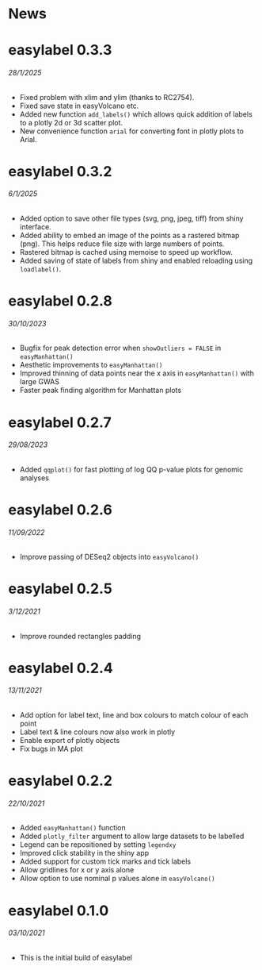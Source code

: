 News
=====

# easylabel 0.3.3
###### 28/1/2025
* Fixed problem with xlim and ylim (thanks to RC2754).
* Fixed save state in easyVolcano etc.
* Added new function `add_labels()` which allows quick addition of labels to a 
plotly 2d or 3d scatter plot.
* New convenience function `arial` for converting font in plotly plots to Arial. 

# easylabel 0.3.2
###### 6/1/2025
* Added option to save other file types (svg, png, jpeg, tiff) from shiny 
interface.
* Added ability to embed an image of the points as a rastered bitmap (png). This 
helps reduce file size with large numbers of points.
* Rastered bitmap is cached using memoise to speed up workflow.
* Added saving of state of labels from shiny and enabled reloading using 
`loadlabel()`.

# easylabel 0.2.8
###### 30/10/2023
* Bugfix for peak detection error when `showOutliers = FALSE` in `easyManhattan()`
* Aesthetic improvements to `easyManhattan()`
* Improved thinning of data points near the x axis in `easyManhattan()` with 
large GWAS
* Faster peak finding algorithm for Manhattan plots

# easylabel 0.2.7
###### 29/08/2023
* Added `qqplot()` for fast plotting of log QQ p-value plots for genomic 
analyses

# easylabel 0.2.6
###### 11/09/2022
* Improve passing of DESeq2 objects into `easyVolcano()`

# easylabel 0.2.5
###### 3/12/2021

* Improve rounded rectangles padding

# easylabel 0.2.4
###### 13/11/2021

* Add option for label text, line and box colours to match colour of each point
* Label text & line colours now also work in plotly
* Enable export of plotly objects
* Fix bugs in MA plot

# easylabel 0.2.2
###### 22/10/2021

* Added `easyManhattan()` function
* Added `plotly_filter` argument to allow large datasets to be labelled
* Legend can be repositioned by setting `legendxy`
* Improved click stability in the shiny app
* Added support for custom tick marks and tick labels
* Allow gridlines for x or y axis alone
* Allow option to use nominal p values alone in `easyVolcano()`

# easylabel 0.1.0
###### 03/10/2021

* This is the initial build of easylabel